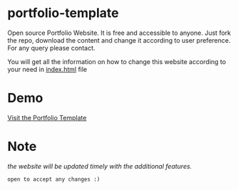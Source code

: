 # portfolio-template

Open source Portfolio Website. It is free and accessible to anyone. Just fork the repo, download the content and change it according to user preference.
For any query please contact.

You will get all the information on how to change this website according to your need in [index.html](https://github.com/annchy/portfolio-template/blob/main/index.html) file

# Demo
[Visit the Portfolio Template](https://annchy.github.io/portfolio-template/)

# Note
_the website will be updated timely with the additional features._

`open to accept any changes :)`

